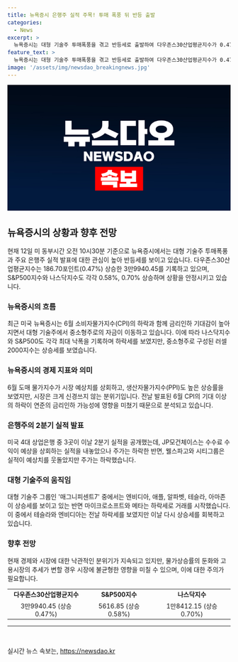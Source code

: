 ```yaml
---
title: 뉴욕증시 은행주 실적 주목! 투매 폭풍 뒤 반등 출발
categories:
  - News
excerpt: >
  뉴욕증시는 대형 기술주 투매폭풍을 겪고 반등세로 출발하여 다우존스30산업평균지수가 0.47%, S&P500지수가 0.58%, 나스닥지수가 0.70% 상승했다. 이에 따라 시장은 뜻밖의 섹터 로테이션을 경험했는데, 대형 기술주를 처분하고 중소형주를 매수하는 움직임이 나타났다. 주요 은행주 실적 발표에 관심이 쏠리고 있는 가운데, 러셀2000지수는 3.57% 상승한 바이다. 또한, 대형 기술주 그룹 중 일부는 회복세를 보였는데, 엔비디아·애플·알파벳(구글 모기업)·테슬라·아마존은 상승세를 보였고, 마이크로소프트·메타(페이스북 모기업)는 하락세를 기록했다. 
feature_text: >
  뉴욕증시는 대형 기술주 투매폭풍을 겪고 반등세로 출발하여 다우존스30산업평균지수가 0.47%, S&P500지수가 0.58%, 나스닥지수가 0.70% 상승했다. 이에 따라 시장은 뜻밖의 섹터 로테이션을 경험했는데, 대형 기술주를 처분하고 중소형주를 매수하는 움직임이 나타났다. 주요 은행주 실적 발표에 관심이 쏠리고 있는 가운데, 러셀2000지수는 3.57% 상승한 바이다. 또한, 대형 기술주 그룹 중 일부는 회복세를 보였는데, 엔비디아·애플·알파벳(구글 모기업)·테슬라·아마존은 상승세를 보였고, 마이크로소프트·메타(페이스북 모기업)는 하락세를 기록했다. 
image: '/assets/img/newsdao_breakingnews.jpg'
---
```


<p><img src="/assets/img/newsdao_breakingnews.jpg" alt="pcversion 속보" /></p>

<h2 data-ke-size="size26">뉴욕증시의 상황과 향후 전망</h2>

<p data-ke-size="size16">현재 12일 미 동부시간 오전 10시30분 기준으로 뉴욕증시에서는 대형 기술주 투매폭풍과 주요 은행주 실적 발표에 대한 관심이 높아 반등세를 보이고 있습니다. 다우존스30산업평균지수는 186.70포인트(0.47%) 상승한 3만9940.45를 기록하고 있으며, S&P500지수와 나스닥지수도 각각 0.58%, 0.70% 상승하며 상황을 안정시키고 있습니다.</p>

<h3 data-ke-size="size24">뉴욕증시의 흐름</h3>

<p data-ke-size="size16">최근 미국 뉴욕증시는 6월 소비자물가지수(CPI)의 하락과 함께 금리인하 기대감이 높아지면서 대형 기술주에서 중소형주로의 자금이 이동하고 있습니다. 이에 따라 나스닥지수와 S&P500도 각각 최대 낙폭을 기록하며 하락세를 보였지만, 중소형주로 구성된 러셀2000지수는 상승세를 보였습니다.</p>

<h3 data-ke-size="size24">뉴욕증시의 경제 지표와 의미</h3>

<p data-ke-size="size16">6월 도매 물가지수가 시장 예상치를 상회하고, 생산자물가지수(PPI)도 높은 상승률을 보였지만, 시장은 크게 신경쓰지 않는 분위기입니다. 전날 발표된 6월 CPI의 기대 이상의 하락이 연준의 금리인하 가능성에 영향을 미쳤기 때문으로 분석되고 있습니다.</p>

<h3 data-ke-size="size24">은행주의 2분기 실적 발표</h3>

<p data-ke-size="size16">미국 4대 상업은행 중 3곳이 이날 2분기 실적을 공개했는데, JP모건체이스는 수수료 수익이 예상을 상회하는 실적을 내놓았으나 주가는 하락한 반면, 웰스파고와 시티그룹은 실적이 예상치를 웃돌았지만 주가는 하락했습니다.</p>

<h3 data-ke-size="size24">대형 기술주의 움직임</h3>

<p data-ke-size="size16">대형 기술주 그룹인 '매그니피센트7' 중에서는 엔비디아, 애플, 알파벳, 테슬라, 아마존이 상승세를 보이고 있는 반면 마이크로소프트와 메타는 하락세로 거래를 시작했습니다. 이 중에서 테슬라와 엔비디아는 전날 하락세를 보였지만 이날 다시 상승세를 회복하고 있습니다.</p>

<h3 data-ke-size="size24">향후 전망</h3>

<p data-ke-size="size16">현재 경제와 시장에 대한 낙관적인 분위기가 지속되고 있지만, 물가상승률의 둔화와 고용시장의 추세가 변할 경우 시장에 불균형한 영향을 미칠 수 있으며, 이에 대한 주의가 필요합니다.</p>

<table>
    <tbody>
        <tr>
            <td style="text-align: center; height: 17px;"><b>다우존스30산업평균지수</b></td>
            <td style="text-align: center; height: 17px;"><b>S&P500지수</b></td>
            <td style="text-align: center; height: 17px;"><b>나스닥지수</b></td>
        </tr>
        <tr>
            <td style="text-align: center; height: 17px;">3만9940.45 (상승 0.47%)</td>
            <td style="text-align: center; height: 17px;">5616.85 (상승 0.58%)</td>
            <td style="text-align: center; height: 17px;">1만8412.15 (상승 0.70%)</td>
        </tr>
    </tbody>
</table>

<hr>

<p data-ke-size="size16">&nbsp;</p>
실시간 뉴스 속보는, <a href="https://newsdao.kr" rel="dofollow">https://newsdao.kr</a>


